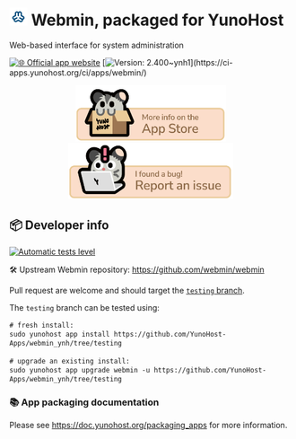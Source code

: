 <!--
N.B.: This README was automatically generated by <https://github.com/YunoHost/apps_tools/blob/main/readme_generator>
It shall NOT be edited by hand.
-->

<h1>
  <img src="https://raw.githubusercontent.com/YunoHost/apps/main/logos/webmin.png" width="32px" alt="Logo of Webmin">
  Webmin, packaged for YunoHost
</h1>

Web-based interface for system administration

[![🌐 Official app website](https://img.shields.io/badge/Official_app_website-darkgreen?style=for-the-badge)](http://www.webmin.com)
[![Version: 2.400~ynh1](https://img.shields.io/badge/Version-2.400~ynh1-rgba(0,150,0,1)?style=for-the-badge)](https://ci-apps.yunohost.org/ci/apps/webmin/)

<div align="center">
<a href="https://apps.yunohost.org/app/webmin"><img height="100px" src="https://github.com/YunoHost/yunohost-artwork/raw/refs/heads/main/badges/neopossum-badges/badge_more_info_on_the_appstore.svg"/></a>
<a href="https://github.com/YunoHost-Apps/webmin_ynh/issues"><img height="100px" src="https://github.com/YunoHost/yunohost-artwork/raw/refs/heads/main/badges/neopossum-badges/badge_report_an_issue.svg"/></a>
</div>

## 📦 Developer info

[![Automatic tests level](https://apps.yunohost.org/badge/cilevel/webmin)](https://ci-apps.yunohost.org/ci/apps/webmin/)

🛠️ Upstream Webmin repository: <https://github.com/webmin/webmin>

Pull request are welcome and should target the [`testing` branch](https://github.com/YunoHost-Apps/webmin_ynh/tree/testing).

The `testing` branch can be tested using:
```
# fresh install:
sudo yunohost app install https://github.com/YunoHost-Apps/webmin_ynh/tree/testing

# upgrade an existing install:
sudo yunohost app upgrade webmin -u https://github.com/YunoHost-Apps/webmin_ynh/tree/testing
```

### 📚 App packaging documentation

Please see <https://doc.yunohost.org/packaging_apps> for more information.